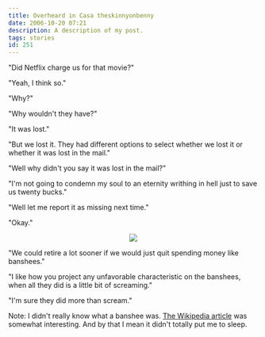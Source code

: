 ```yaml
---
title: Overheard in Casa theskinnyonbenny
date: 2006-10-20 07:21
description: A description of my post.
tags: stories
id: 251
---
```

"Did Netflix charge us for that movie?"

"Yeah, I think so."

"Why?"

"Why wouldn't they have?"

"It was lost."

"But we lost it.  They had different options to select whether we lost it or whether it was lost in the mail."

"Well why didn't you say it was lost in the mail?"

"I'm not going to condemn my soul to an eternity writhing in hell just to save us twenty bucks."

"Well let me report it as missing next time."

"Okay."
<span class="spanEndPreview">&nbsp;</span>
<center><img src="/img/greenline.gif"></center>

"We could retire a lot sooner if we would just quit spending money like banshees."

"I like how you project any unfavorable characteristic on the banshees, when all they did is a little bit of screaming."

"I'm sure they did more than scream."

Note:  I didn't really know what a banshee was.  <a href="http://en.wikipedia.org/wiki/Banshee" target="_blank">The Wikipedia article</a> was somewhat interesting.  And by that I mean it didn't totally put me to sleep.